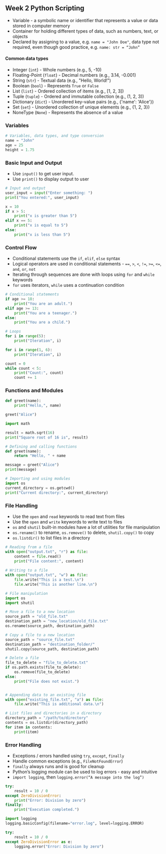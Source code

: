 ## Week 2 Python Scripting
- Variable - a symbolic name or identifier that represents a value or data stored in computer memory
- Container for holding different types of data, such as numbers, text, or objects
- Declared by assigning to a value, e.g. `name = "John Doe"`, data type not required, even though good practice, e.g. `name: str = “John”`
#### Common data types
- Integer (`int`) - Whole numbers (e.g., 5, -10)
- Floating-Point (`float`) - Decimal numbers (e.g., 3.14, -0.001)
- String (`str`) - Textual data (e.g., "Hello, World!")
- Boolean (`bool`) - Represents `True` or `False`
- List (`list`) - Ordered collection of items (e.g., [1, 2, 3])
- Tuple (`tuple`) - Ordered and immutable collection (e.g., (1, 2, 3))
- Dictionary (`dict`) - Unordered key-value pairs (e.g., {'name': 'Alice'})
- Set (`set`) - Unordered collection of unique elements (e.g., {1, 2, 3})
- NoneType (`None`) - Represents the absence of a value

### Variables
```python
# Variables, data types, and type conversion
name = "John"
age = 25
height = 1.75
```

### Basic Input and Output
- Use `input()` to get user input.
- Use `print()` to display output to user
```python
# Input and output
user_input = input("Enter something: ")
print("You entered:", user_input)

x = 10
if x > 5:
    print("x is greater than 5")
elif x == 5:
    print("x is equal to 5")
else:
    print("x is less than 5")
```

### Control Flow
- Conditional statements use the `if`, `elif`, `else` syntax
- Logical operators are used in conditional statements - `==`, `>`, `<`, `!=`, `>=`, `<=`, `and`, `or`, `not`
- Iterating through sequences are done with loops using `for` and `while` keywords
- `for` uses iterators, `while` uses a continuation condition
```python
# Conditional statements
if age >= 18:
    print("You are an adult.")
elif age >= 13:
    print("You are a teenager.")
else:
    print("You are a child.")

# Loops
for i in range(5):
    print("Iteration", i)

for i in range(1, 6):
    print("Iteration", i)

count = 0
while count < 5:
    print("Count:", count)
    count += 1
```

### Functions and Modules
```python
def greet(name):
    print("Hello,", name)

greet("Alice")

import math

result = math.sqrt(16)
print("Square root of 16 is", result)
```

```python
# Defining and calling functions
def greet(name):
    return "Hello, " + name

message = greet("Alice")
print(message)

# Importing and using modules
import os
current_directory = os.getcwd()
print("Current directory:", current_directory)

```

### File Handling
- Use the `open` and `read` keywords to read text from files
- Use the `open` and `write` keywords to write text to files
- `os` and `shutil` built-in modules have a lot of utilities for file manipulation
- `os.rename()` to rename, `os.remove()` to delete, `shutil.copy()` to copy
- `os.listdir()` to list files in a directory

```python
# Reading from a file
with open("output.txt", "r") as file:
    content = file.read()
    print("File content:", content)
    
# Writing to a file
with open("output.txt", "w") as file:
    file.write("This is a test.\n")
    file.write("This is another line.\n")
```

```python
# File manipulation
import os
import shutil

# Move a file to a new location
source_path = "old_file.txt"
destination_path = "new_location/old_file.txt"
os.rename(source_path, destination_path)

# Copy a file to a new location
source_path = "source_file.txt"
destination_path = "destination_folder/"
shutil.copy(source_path, destination_path)

# Delete a file
file_to_delete = "file_to_delete.txt"
if os.path.exists(file_to_delete):
    os.remove(file_to_delete)
else:
    print("File does not exist.")


# Appending data to an existing file
with open("existing_file.txt", "a") as file:
    file.write("This is additional data.\n")

# List files and directories in a directory
directory_path = "/path/to/directory"
contents = os.listdir(directory_path)
for item in contents:
    print(item)
```

### Error Handling
- Exceptions / errors handled using `try`, `except`, `finally`
- Handle common exceptions (e.g., `FileNotFoundError`)
- `finally` always runs and is good for cleanup
- Python’s logging module can be used to log errors - easy and intuitive
- `import logging`, then `logging.error(“A message into the log”)`

```python
try:
    result = 10 / 0
except ZeroDivisionError:
    print("Error: Division by zero")
finally:
    print("Execution completed.")

import logging
logging.basicConfig(filename="error.log", level=logging.ERROR)

try:
    result = 10 / 0
except ZeroDivisionError as e:
    logging.error("Error: Division by zero")
```
